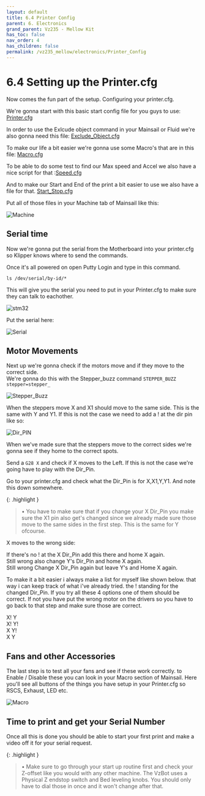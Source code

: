 ```yaml
---
layout: default
title: 6.4 Printer Config
parent: 6. Electronics
grand_parent: Vz235 - Mellow Kit
has_toc: false
nav_order: 4
has_children: false
permalink: /vz235_mellow/electronics/Printer_Config
---
```


# 6.4 Setting up the Printer.cfg

Now comes the fun part of the setup. Configuring your printer.cfg.

We're gonna start with this basic start config file for you guys to use:
[Printer.cfg](../../assets/images/manual/vz235_printed/electronics/Printer_config/printer.cfg)

In order to use the Exlcude object command in your Mainsail or Fluid we're also gonna need this file: [Exclude_Object.cfg](../../assets/images/manual/vz235_printed/electronics/Printer_config/Exclude_Object.cfg)

To make our life a bit easier we're gonna use some Macro's that are in this file: [Macro.cfg](../../assets/images/manual/vz235_printed/electronics/Printer_config/Macro.cfg)

To be able to do some test to find our Max speed and Accel we also have a nice script for that :[Speed.cfg](../../assets/images/manual/vz235_printed/electronics/Printer_config/Speed.cfg)

And to make our Start and End of the print a bit easier to use we also have a file for that. [Start_Stop.cfg](../../assets/images/manual/vz235_printed/electronics/Printer_config/Start_Stop.cfg)

Put all of those files in your Machine tab of Mainsail like this:

![Machine](../../assets/images/manual/vz235_printed/electronics/Printer_config/Machine.PNG)

## Serial time

Now we're gonna put the serial from the Motherboard into your printer.cfg so Klipper knows where to send the commands.

Once it's all powered on open Putty Login and type in this command.

```ls /dev/serial/by-id/*```

This will give you the serial you need to put in your Printer.cfg to make sure they can talk to eachother.

![stm32](../../assets/images/manual/vz235_printed/electronics/Firmware/serial.PNG)

Put the serial here:

![Serial](../../assets/images/manual/vz235_printed/electronics/Printer_config/Serial.PNG)

## Motor Movements

Next up we're gonna check if the motors move and if they move to the correct side.  
We're gonna do this with the Stepper_buzz command ```STEPPER_BUZZ stepper=stepper_```  

![Stepper_Buzz](../../assets/images/manual/vz235_printed/electronics/Printer_config/Stepper_Buzz.PNG)

When the steppers move X and X1 should move to the same side. This is the same with Y and Y1. If this is not the case we need to add a ! at the dir pin like so:  

![Dir_PIN](../../assets/images/manual/vz235_printed/electronics/Printer_config/Dir_Pin.PNG)

When we've made sure that the steppers move to the correct sides we're gonna see if they home to the correct spots.

Send a ```G28 X``` and check if X moves to the Left. If this is not the case we're going have to play with the Dir_Pin.  

Go to your printer.cfg and check what the Dir_Pin is for X,X1,Y,Y1. And note this down somewhere.

{: .highlight }
> &#8226; You have to make sure that if you change your X Dir_Pin you make sure the X1 pin also get's changed since we already made sure those move to the same sides in the first step. This is the same for Y ofcourse.

X moves to the wrong side:

If there's no ! at the X Dir_Pin add this there and home X again.  
Still wrong also change Y's Dir_Pin and home X again.  
Still wrong Change X Dir_Pin again but leave Y's and Home X again.  

To make it a bit easier i always make a list for myself like shown below. that way i can keep track of what i've already tried. the ! standing for the changed Dir_Pin. If you try all these 4 options one of them should be correct. If not you have put the wrong motor on the drivers so you have to go back to that step and make sure those are correct.

X! Y  
X! Y!  
X Y!  
X Y

## Fans and other Accessories

The last step is to test all your fans and see if these work correctly. to Enable / Disable these you can look in your Macro section of Mainsail. Here you'll see all buttons of the things you have setup in your Printer.cfg so RSCS, Exhaust, LED etc.

![Macro](../../assets/images/manual/vz235_printed/electronics/Printer_config/Macro.PNG)

## Time to print and get your Serial Number

Once all this is done you should be able to start your first print and make a video off it for your serial request.

{: .highlight }
> &#8226; Make sure to go through your start up routine first and check your Z-offset like you would with any other machine. The VzBot uses a Physical Z endstop switch and Bed leveling knobs. You should only have to dial those in once and it won't change after that.

